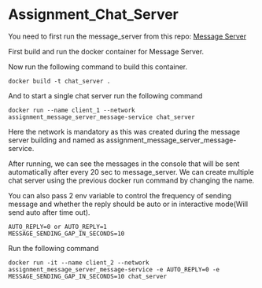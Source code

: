 # Assignment_Chat_Server

You need to first run the message_server from this repo:
[Message Server](https://github.com/ShehabAhmedSayem/Assignmet_Message_Server)

First build and run the docker container for Message Server.

Now run the following command to build this container.
```
docker build -t chat_server .
```
And to start a single chat server run the following command
```
docker run --name client_1 --network assignment_message_server_message-service chat_server
```

Here the network is mandatory as this was created during the message server building and named as assignment_message_server_message-service.

After running, we can see the messages in the console that will be sent automatically after every 20 sec to message_server.
We can create multiple chat server using the previous docker run command by changing the name.

You can also pass 2 env variable to control the frequency of sending message and whether the reply should be auto or in interactive mode(Will send auto after time out). 
```
AUTO_REPLY=0 or AUTO_REPLY=1 
MESSAGE_SENDING_GAP_IN_SECONDS=10 
```
Run the following command

```
docker run -it --name client_2 --network assignment_message_server_message-service -e AUTO_REPLY=0 -e MESSAGE_SENDING_GAP_IN_SECONDS=10 chat_server
```
